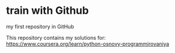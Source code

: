 # train with Github
my first repository in GitHub

This repository contains my solutions for:
https://www.coursera.org/learn/python-osnovy-programmirovaniya
